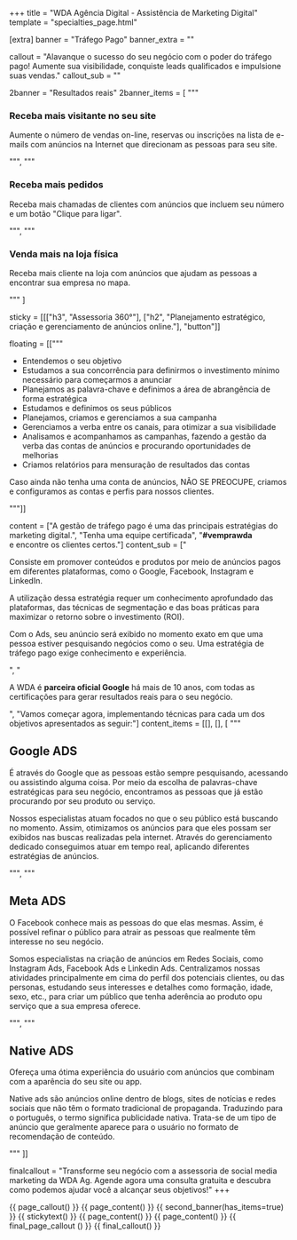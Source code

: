 +++
title = "WDA Agência Digital - Assistência de Marketing Digital"
template = "specialties_page.html"

[extra]
banner = "Tráfego Pago"
banner_extra = ""

callout = "Alavanque o sucesso do seu negócio com o poder do tráfego pago! Aumente sua visibilidade, conquiste leads qualificados e impulsione suas vendas."
callout_sub = ""

2banner = "Resultados reais"
2banner_items = [
  """
  <div class="item">
    <h3>Receba mais visitante no seu site</h3>
    <divider-horizontal></divider-horizontal>
    <p>Aumente o número de vendas on-line, reservas ou inscrições na lista de e-mails com anúncios na Internet que direcionam as pessoas para seu site.</p>
  </div>
  """,
  """
  <div class="item">
    <h3>Receba mais pedidos</h3>
    <divider-horizontal></divider-horizontal>
    <p>Receba mais chamadas de clientes com anúncios que incluem seu número e um botão "Clique para ligar".</p>
  </div>
  """,
  """
  <div class="item">
    <h3>Venda mais na loja física</h3>
    <divider-horizontal></divider-horizontal>
    <p>Receba mais cliente na loja com anúncios que ajudam as pessoas a encontrar sua empresa no mapa.</p>
  </div>
  """
]


sticky = [[["h3", "Assessoria 360°"],
["h2", "Planejamento estratégico, criação e gerenciamento de anúncios online."],
"button"]]


floating = [["""
<ul>
 	<li>Entendemos o seu objetivo</li>
 	<li>Estudamos a sua concorrência para definirmos o investimento mínimo necessário para começarmos a anunciar</li>
 	<li>Planejamos as palavra-chave e definimos a área de abrangência de forma estratégica</li>
 	<li>Estudamos e definimos os seus públicos</li>
 	<li>Planejamos, criamos e gerenciamos a sua campanha</li>
 	<li>Gerenciamos a verba entre os canais, para otimizar a sua visibilidade</li>
 	<li>Analisamos e acompanhamos as campanhas, fazendo a gestão da verba das contas de anúncios e procurando oportunidades de melhorias</li>
 	<li>Criamos relatórios para mensuração de resultados das contas</li>
</ul>
<p>Caso ainda não tenha uma conta de anúncios, NÃO SE PREOCUPE, criamos e configuramos as contas e perfis para nossos clientes.</p>
"""]]

content = ["A gestão de tráfego pago é uma das principais estratégias do marketing digital.",
"Tenha uma equipe certificada",
"<strong>#vemprawda</strong><br/> e encontre os clientes certos."]
content_sub = ["<p>Consiste em promover conteúdos e produtos por meio de anúncios pagos em diferentes plataformas, como o Google, Facebook, Instagram e LinkedIn.</p><p>A utilização dessa estratégia requer um conhecimento aprofundado das plataformas, das técnicas de segmentação e das boas práticas para maximizar o retorno sobre o investimento (ROI).</p><p>Com o Ads, seu anúncio será exibido no momento exato em que uma pessoa estiver pesquisando negócios como o seu. Uma estratégia de tráfego pago exige conhecimento e experiência.</p>",
"<p>A WDA é <strong>parceira oficial Google</strong> há mais de 10 anos, com todas as certificações para gerar resultados reais para o seu negócio.</p>", 
"Vamos começar agora, implementando técnicas para cada um dos objetivos apresentados as seguir:"]
content_items = [[],
[],
[
  """
    <h2>Google ADS</h2>
    <p>É através do Google que as pessoas estão sempre pesquisando, acessando ou assistindo alguma coisa. Por meio da escolha de palavras-chave estratégicas para seu negócio, encontramos as pessoas que já estão procurando por seu produto ou serviço.</p>
    <p>Nossos especialistas atuam focados no que o seu público está buscando no momento. Assim, otimizamos os anúncios para que eles possam ser exibidos nas buscas realizadas pela internet. Através do gerenciamento dedicado conseguimos atuar em tempo real, aplicando diferentes estratégias de anúncios.</p>
  """,
  """
    <h2>Meta ADS</h2>
    <p>O Facebook conhece mais as pessoas do que elas mesmas. Assim, é possível refinar o público para atrair as pessoas que realmente têm interesse no seu negócio.</p>
    <p>Somos especialistas na criação de anúncios em Redes Sociais, como Instagram Ads, Facebook Ads e Linkedin Ads. Centralizamos nossas atividades principalmente em cima do perfil dos potenciais clientes, ou das personas, estudando seus interesses e detalhes como formação, idade, sexo, etc., para criar um público que tenha aderência ao produto opu serviço que a sua empresa oferece.</p>
  """,
  """
    <h2>Native ADS</h2>
    <p>Ofereça uma ótima experiência do usuário com anúncios que combinam com a aparência do seu site ou app.</p>
    <p>Native ads são anúncios online dentro de blogs, sites de notícias e redes sociais que não têm o formato tradicional de propaganda. Traduzindo para o português, o termo significa publicidade nativa. Trata-se de um tipo de anúncio que geralmente aparece para o usuário no formato de recomendação de conteúdo.</p>
  """
]]

finalcallout = "Transforme seu negócio com a assessoria de social media marketing da WDA Ag. Agende agora uma consulta gratuita e descubra como podemos ajudar você a alcançar seus objetivos!"
+++

{{ page_callout() }}
{{ page_content() }}
{{ second_banner(has_items=true) }}
{{ stickytext() }}
{{ page_content() }}
{{ page_content() }}
{{ final_page_callout () }}
{{ final_callout() }}

